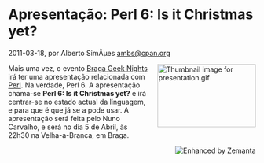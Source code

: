 
# Apresentação: Perl 6: Is it Christmas yet?

 2011-03-18, por Alberto SimÃµes <ambs@cpan.org>

<img alt="Thumbnail image for presentation.gif" src="%%BASE_URI%%imgs/presentation-thumb-200x128-28.gif" class="mt-image-right" style="float: right; margin: 0pt 0pt 20px 20px;" height="128" width="200" /> <div>Mais uma vez, o evento <a href="http://www.facebook.com/event.php?eid=132186673521998">Braga Geek Nights</a> irá ter uma apresentação relacionada com <a class="zem_slink" href="http://www.perl.org/" title="Perl" rel="homepage">Perl</a>. Na verdade, Perl 6. A apresentação chama-se <b>Perl 6: Is it Christmas yet?</b> e irá centrar-se no estado actual da linguagem, e para que é que já se a pode usar. A apresentação será feita pelo Nuno Carvalho, e será no dia 5 de Abril, às 22h30 na Velha-a-Branca, em Braga.<br /></div>

<div style="margin-top: 10px; height: 15px;" class="zemanta-pixie"><a class="zemanta-pixie-a" href="http://www.zemanta.com/" title="Enhanced by Zemanta"><img style="border: medium none; float: right;" class="zemanta-pixie-img" src="http://img.zemanta.com/zemified_e.png?x-id=8c7aab8f-1a1a-4b71-b9e9-f22d01d9d91f" alt="Enhanced by Zemanta" /></a></div>
